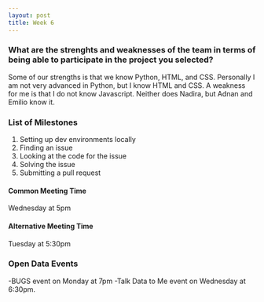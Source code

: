 ```yaml
---
layout: post
title: Week 6
---
```


### What are the strenghts and weaknesses of the team in terms of being able to participate in the project you selected?

Some of our strengths is that we know Python, HTML, and CSS.
Personally I am not very advanced in Python, but I know HTML and CSS.
A weakness for me is that I do not know Javascript. Neither does Nadira, but Adnan and Emilio know it.

### List of Milestones
1. Setting up dev environments locally
2. Finding an issue
3. Looking at the code for the issue
4. Solving the issue
5. Submitting a pull request

#### Common Meeting Time

Wednesday at 5pm

#### Alternative Meeting Time

Tuesday at 5:30pm

### Open Data Events

-BUGS event on Monday at 7pm 
-Talk Data to Me event on Wednesday at 6:30pm.
